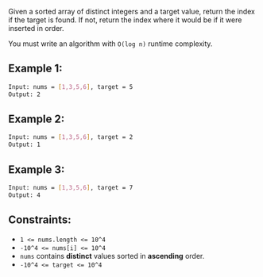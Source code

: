 Given a sorted array of distinct integers and a target value, return the index if the target is found. If not, return the index where it would be if it were inserted in order.

You must write an algorithm with ```O(log n)``` runtime complexity.

## Example 1:

```bash
Input: nums = [1,3,5,6], target = 5
Output: 2
```

## Example 2:

```bash
Input: nums = [1,3,5,6], target = 2
Output: 1
```

## Example 3:

```bash
Input: nums = [1,3,5,6], target = 7
Output: 4
```

## Constraints:
* ```1 <= nums.length <= 10^4```
* ```-10^4 <= nums[i] <= 10^4```
* ```nums``` contains __distinct__ values sorted in __ascending__ order.
* ```-10^4 <= target <= 10^4```